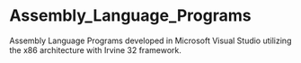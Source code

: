 # Assembly_Language_Programs
Assembly Language Programs developed in Microsoft Visual Studio utilizing the x86 architecture with Irvine 32 framework.
